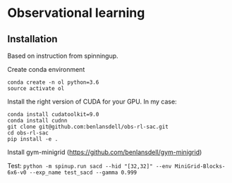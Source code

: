 Observational learning
======================

## Installation

Based on instruction from spinningup. 

Create conda environment 
   ```
   conda create -n ol python=3.6
   source activate ol
   ```
   
Install the right version of CUDA for your GPU. In my case:
   ```
   conda install cudatoolkit=9.0
   conda install cudnn
   git clone git@github.com:benlansdell/obs-rl-sac.git
   cd obs-rl-sac
   pip install -e .
   ```
   
Install gym-minigrid (https://github.com/benlansdell/gym-minigrid)

Test:
```python -m spinup.run sacd --hid "[32,32]" --env MiniGrid-Blocks-6x6-v0 --exp_name test_sacd --gamma 0.999```
